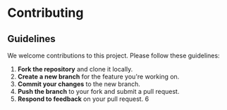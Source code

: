 # Contributing

## Guidelines

We welcome contributions to this project. Please follow these guidelines:

1. **Fork the repository** and clone it locally.
2. **Create a new branch** for the feature you're working on.
3. **Commit your changes** to the new branch.
4. **Push the branch** to your fork and submit a pull request.
5. **Respond to feedback** on your pull request.
6
